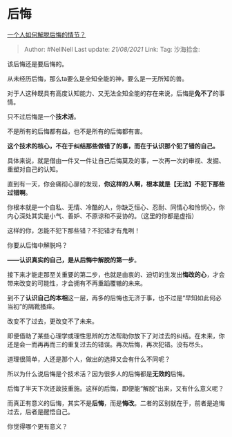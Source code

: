 # 后悔

[一个人如何解脱后悔的情节？](https://www.zhihu.com/question/32293035/answer/1597993842)

> Author: #NellNell
> Last update: *21/08/2021*
> Link:
> Tag:
> 沙海拾金:

该后悔还是要后悔的。

从未经历后悔，那么ta要么是全知全能的神，要么是一无所知的兽。

对于人这种既具有高度认知能力、又无法全知全能的存在来说，后悔是**免不了**的事情。

只不过后悔是一个**技术活**。

不是所有的后悔都有益，也不是所有的后悔都有害。

**这个技术的核心，不在于纠结那些做错了的事，而在于认识那个犯了错的自己。**

具体来说，就是借由一件又一件让自己后悔莫及的事，一次再一次的审视、发掘、重塑对自己的认知。

直到有一天，你会痛彻心扉的发现，**你这样的人啊，根本就是【无法】不犯下那些过错啊**。

你根本就是一个自私、无情、冷酷的人，你缺乏恒心、忍耐、同情心和怜悯心，你内心深处其实是小气、善妒、不原谅和不妥协的。（这里的你都是虚指）

这样的你，怎能不犯下那些错？不犯错才有鬼咧！

你要从后悔中解脱吗？

**——认识真实的自己，是从后悔中解脱的第一步**。

接下来才能走那至关重要的第二步，也就是由衷的、迫切的生发出**悔改的心**，才会带来改变的可能性，才会拥有不再重蹈覆辙的未来。

到不了**认识自己的本相**这一层，再多的后悔也无济于事，也不过是“早知如此何必当初”的隔靴搔痒。

改变不了过去，更改变不了未来。

即便借助了某些心理学或理性思辨的方法帮助你放下了对过去的纠结。在未来，你还是会一而再再而三的重复过去的错误。再次后悔，再次犯错。没有尽头。

道理很简单，人还是那个人，做出的选择又会有什么不同呢？

所以为什么说后悔是个技术活？因为很多人的后悔都是**无效的**后悔。

后悔了半天下次还故技重施。这样的后悔，即便能“解脱”出来，又有什么意义呢？

而真正有意义的后悔，其实不是**后悔**，而是**悔改**。二者的区别就在于，前者是追悔过去，后者是醒悟自己。

你觉得哪个更有意义？
